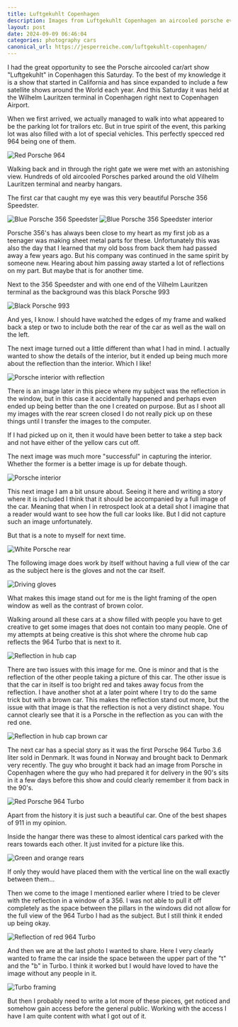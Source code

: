 ```yaml
---
title: Luftgekuhlt Copenhagen
description: Images from Luftgekuhlt Copenhagen an aircooled porsche event
layout: post
date: 2024-09-09 06:46:04
categories: photography cars
canonical_url: https://jesperreiche.com/luftgekuhlt-copenhagen/
---
```


I had the great opportunity to see the Porsche aircooled car/art show "Luftgekuhlt" in Copenhagen this Saturday. To the best of my knowledge it is a show that started in California and has since expanded to include a few satellite shows around the World each year. And this Saturday it was held at the Wilhelm Lauritzen terminal in Copenhagen right next to Copenhagen Airport.

When we first arrived, we actually managed to walk into what appeared to be the parking lot for trailors etc. But in true spirit of the event, this parking lot was also filled with a lot of special vehicles. This perfectly specced red 964 being one of them.

![Red Porsche 964](/_posts/img/DSC_1194.JPG)

Walking back and in through the right gate we were met with an astonishing view. Hundreds of old aircooled Porsches parked around the old Vilhelm Lauritzen terminal and nearby hangars.

The first car that caught my eye was this very beautiful Porsche 356 Speedster.

![Blue Porsche 356 Speedster](/images/luftgekuhlt-copenhagen/DSC_1196.JPG)
![Blue Porsche 356 Speedster interior](/images/luftgekuhlt-copenhagen/DSC_1197.JPG)

Porsche 356's has always been close to my heart as my first job as a teenager was making sheet metal parts for these. Unfortunately this was also the day that I learned that my old boss from back them had passed away a few years ago. But his company was continued in the same spirit by someone new. Hearing about him passing away started a lot of reflections on my part. But maybe that is for another time.

Next to the 356 Speedster and with one end of the Vilhelm Lauritzen terminal as the background was this black Porsche 993

![Black Porsche 993](/images/luftgekuhlt-copenhagen/DSC_1200.JPG)

And yes, I know. I should have watched the edges of my frame and walked back a step or two to include both the rear of the car as well as the wall on the left.

The next image turned out a little different than what I had in mind. I actually wanted to show the details of the interior, but it ended up being much more about the reflection than the interior. Which I like!

![Porsche interior with reflection](/images/luftgekuhlt-copenhagen/DSC_1202.JPG)

There is an image later in this piece where my subject was the reflection in the window, but in this case it accidentally happened and perhaps even ended up being better than the one I created on purpose. But as I shoot all my images with the rear screen closed I do not really pick up on these things until I transfer the images to the computer.

If I had picked up on it, then it would have been better to take a step back and not have either of the yellow cars cut off.

The next image was much more "successful" in capturing the interior. Whether the former is a better image is up for debate though.

![Porsche interior](/images/luftgekuhlt-copenhagen/DSC_1203.JPG)

This next image I am a bit unsure about. Seeing it here and writing a story where it is included I think that it should be accompanied by a full image of the car. Meaning that when I in retrospect look at a detail shot I imagine that a reader would want to see how the full car looks like. But I did not capture such an image unfortunately. 

But that is a note to myself for next time.

![White Porsche rear](/images/luftgekuhlt-copenhagen/DSC_1205.JPG)

The following image does work by itself without having a full view of the car as the subject here is the gloves and not the car itself.

![Driving gloves](/images/luftgekuhlt-copenhagen/DSC_1207.JPG)

What makes this image stand out for me is the light framing of the open window as well as the contrast of brown color.

Walking around all these cars at a show filled with people you have to get creative to get some images that does not contain too many people. One of my attempts at being creative is this shot where the chrome hub cap reflects the 964 Turbo that is next to it.

![Reflection in hub cap](/images/luftgekuhlt-copenhagen/DSC_1214.JPG)

There are two issues with this image for me. One is minor and that is the reflection of the other people taking a picture of this car. The other issue is that the car in itself is too bright red and takes away focus from the reflection. I have another shot at a later point where I try to do the same trick but with a brown car. This makes the reflection stand out more, but the issue with that image is that the reflection is not a very distinct shape. You cannot clearly see that it is a Porsche in the reflection as you can with the red one.

![Reflection in hub cap brown car](/images/luftgekuhlt-copenhagen/DSC_1239.JPG)

The next car has a special story as it was the first Porsche 964 Turbo 3.6 liter sold in Denmark. It was found in Norway and brought back to Denmark very recently. The guy who brought it back had an image from Porsche in Copenhagen where the guy who had prepared it for delivery in the 90's sits in it a few days before this show and could clearly remember it from back in the 90's.

![Red Porsche 964 Turbo](/images/luftgekuhlt-copenhagen/DSC_1218.JPG)

Apart from the history it is just such a beautiful car. One of the best shapes of 911 in my opinion.

Inside the hangar there was these to almost identical cars parked with the rears towards each other. It just invited for a picture like this. 

![Green and orange rears](/images/luftgekuhlt-copenhagen/DSC_1223.JPG)

If only they would have placed them with the vertical line on the wall exactly between them...

Then we come to the image I mentioned earlier where I tried to be clever with the reflection in a window of a 356. I was not able to pull it off completely as the space between the pillars in the windows did not allow for the full view of the 964 Turbo I had as the subject. But I still think it ended up being okay.

![Reflection of red 964 Turbo](/images/luftgekuhlt-copenhagen/DSC_1236.JPG)

And then we are at the last photo I wanted to share. Here I very clearly wanted to frame the car inside the space between the upper part of the "t" and the "b" in Turbo. I think it worked but I would have loved to have the image without any people in it.

![Turbo framing](/images/luftgekuhlt-copenhagen/DSC_1245.JPG)

But then I probably need to write a lot more of these pieces, get noticed and somehow gain access before the general public. Working with the access I have I am quite content with what I got out of it.